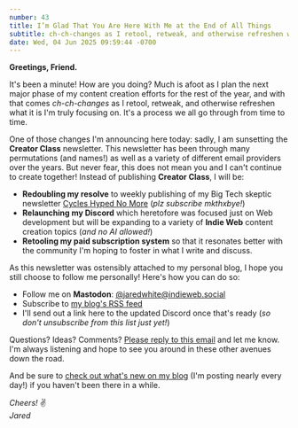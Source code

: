 ```yaml
---
number: 43
title: I’m Glad That You Are Here With Me at the End of All Things
subtitle: ch-ch-changes as I retool, retweak, and otherwise refreshen what it is I'm truly focusing on.
date: Wed, 04 Jun 2025 09:59:44 -0700
---
```


**Greetings, Friend.**

It's been a minute! How are you doing? Much is afoot as I plan the next major phase of my content creation efforts for the rest of the year, and with that comes _ch-ch-changes_ as I retool, retweak, and otherwise refreshen what it is I'm truly focusing on. It's a process we all go through from time to time.

One of those changes I'm announcing here today: sadly, I am sunsetting the **Creator Class** newsletter. This newsletter has been through many permutations (and names!) as well as a variety of different email providers over the years. But never fear, this does not mean you and I can't continue to create together! Instead of publishing **Creator Class**, I will be:

* **Redoubling my resolve** to weekly publishing of my Big Tech skeptic newsletter [Cycles Hyped No More](https://buttondown.com/theinternet) (_plz subscribe mkthxbye!_)
* **Relaunching my Discord** which heretofore was focused just on Web development but will be expanding to a variety of **Indie Web** content creation topics (_and no AI allowed!_)
* **Retooling my paid subscription system** so that it resonates better with the community I'm hoping to foster in what I write and discuss.

As this newsletter was ostensibly attached to my personal blog, I hope you still choose to follow me personally! Here's how you can do so:

* Follow me on **Mastodon**: [@jaredwhite@indieweb.social](https://indieweb.social/@jaredwhite)
* Subscribe to [my blog's RSS feed](https://jaredwhite.com/feed.xml)
* I'll send out a link here to the updated Discord once that's ready (_so don't unsubscribe from this list just yet!_)

Questions? Ideas? Comments? [Please reply to this email](mailto:jared@jaredwhite.com) and let me know. I'm always listening and hope to see you around in these other avenues down the road.

And be sure to [check out what's new on my blog](https://jaredwhite.com) (I'm posting nearly every day!) if you haven't been there in a while.

_Cheers!_ ✌️  
_Jared_
